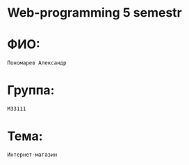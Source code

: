 # Web-programming 5 semestr
# ФИО:
    Пономарев Александр
# Группа: 
    M33111
# Тема: 
    Интернет-магазин